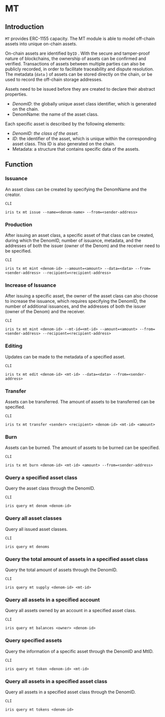 # MT

## Introduction

`MT` provides ERC-1155 capacity. The MT module is able to model off-chain assets into unique on-chain assets.

On-chain assets are identified by`ID` . With the secure and tamper-proof nature of blockchains, the ownership of assets can be confirmed and verified. Transactions of assets between multiple parties can also be publicly recorded, in order to facilitate traceability and dispute resolution. The metadata (`data` ) of assets can be stored directly on the chain, or be used to record the off-chain storage addresses.

Assets need to be issued before they are created to declare their abstract properties.

* *DenomID*: the globally unique asset class identifier, which is generated on the chain.
* DenomName: the name of the asset class.

Each specific asset is described by the following elements:

* *DenomID: the class of the asset.*
* *ID*: the identifier of the asset, which is unique within the corresponding asset class. This ID is also generated on the chain.
* Metadata: a structure that contains specific data of the assets.

## Function

### Issuance

An asset class can be created by specifying the DenomName and the creator.

`CLI`

```plain
iris tx mt issue --name=<denom-name> --from=<sender-address>
```

### Production

After issuing an asset class, a specific asset of that class can be created, during which the DenomID, number of issuance, metadata, and the addresses of both the issuer (owner of the Denom) and the receiver need to be specified.

`CLI`

```plain
iris tx mt mint <denom-id> --amount=<amount> --data=<data> --from=<sender-address> --recipient=<recipient-address>
```

### Increase of Issuance

After issuing a specific asset, the owner of the asset class can also choose to increase the issuance, which requires specifying the DenomID, the number of additional issuances, and the addresses of both the issuer (owner of the Denom) and the receiver.

`CLI`

```plain
iris tx mt mint <denom-id> --mt-id=<mt-id> --amount=<amount> --from=<sender-address> --recipient=<recipient-address>
```

### Editing

Updates can be made to the metadata of a specified asset.

`CLI`

```plain
iris tx mt edit <denom-id> <mt-id> --data=<data> --from=<sender-address>
```

### Transfer


Assets can be transferred. The amount of assets to be transferred can be specified.

`CLI`

```plain
iris tx mt transfer <sender> <recipient> <denom-id> <mt-id> <amount>
```

### Burn

Assets can be burned. The amount of assets to be burned can be specified.

`CLI`

```plain
iris tx mt burn <denom-id> <mt-id> <amount> --from=<sender-address>
```

### Query a specified asset class

Query the asset class through the DenomID.

`CLI`

```plain
iris query mt denom <denom-id>
```

### Query all asset classes

Query all issued asset classes.

`CLI`

```plain
iris query mt denoms
```

### Query the total amount of assets in a specified asset class

Query the total amount of assets through the DenomID.

`CLI`

```plain
iris query mt supply <denom-id> <mt-id>
```

### Query all assets in a specified account

Query all assets owned by an account in a specified asset class.

`CLI`

```plain
iris query mt balances <owner> <denom-id>
```

### Query specified assets

Query the information of a specific asset through the DenomID and MtID.

`CLI`

```plain
iris query mt token <denom-id> <mt-id>
```

### Query all assets in a specified asset class

Query all assets in a specified asset class through the DenomID.

`CLI`

```plain
iris query mt tokens <denom-id>
```